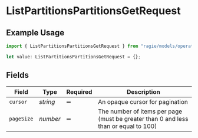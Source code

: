 # ListPartitionsPartitionsGetRequest

## Example Usage

```typescript
import { ListPartitionsPartitionsGetRequest } from "ragie/models/operations";

let value: ListPartitionsPartitionsGetRequest = {};
```

## Fields

| Field                                                                               | Type                                                                                | Required                                                                            | Description                                                                         |
| ----------------------------------------------------------------------------------- | ----------------------------------------------------------------------------------- | ----------------------------------------------------------------------------------- | ----------------------------------------------------------------------------------- |
| `cursor`                                                                            | *string*                                                                            | :heavy_minus_sign:                                                                  | An opaque cursor for pagination                                                     |
| `pageSize`                                                                          | *number*                                                                            | :heavy_minus_sign:                                                                  | The number of items per page (must be greater than 0 and less than or equal to 100) |